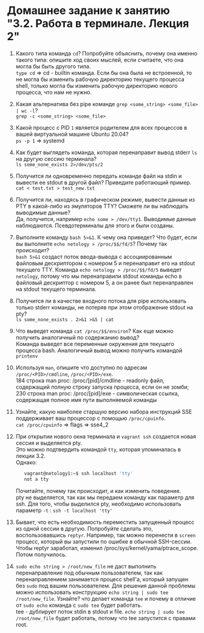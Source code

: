 # Домашнее задание к занятию "3.2. Работа в терминале. Лекция 2"

1. Какого типа команда `cd`? Попробуйте объяснить, почему она именно такого типа: опишите ход своих мыслей, если считаете, что она могла бы быть другого типа.  
  ``type cd`` => cd - builtin команда. Если бы она была не встроенной, то не могла бы изменить рабочую директорию текущего процесса shell, только могла бы изменить рабочую директорию нового процесса, что нам не нужно.  


2. Какая альтернатива без pipe команде `grep <some_string> <some_file> | wc -l`?  
`grep -c <some_string> <some_file>`


3. Какой процесс с PID `1` является родителем для всех процессов в вашей виртуальной машине Ubuntu 20.04?  
``ps -p 1`` => systemd


4. Как будет выглядеть команда, которая перенаправит вывод stderr `ls` на другую сессию терминала?  
``ls some_none_exists 2>/dev/pts/2``  


5. Получится ли одновременно передать команде файл на stdin и вывести ее stdout в другой файл? Приведите работающий пример.  
``cat < test.txt > test_new.txt``


6. Получится ли, находясь в графическом режиме, вывести данные из PTY в какой-либо из эмуляторов TTY? Сможете ли вы наблюдать выводимые данные?  
Да, получится, например `echo some > /dev/tty1`. Выводимые данные наблюдаются. Псевдотерминалы для этого и были созданы.


7. Выполните команду `bash 5>&1`. К чему она приведет? Что будет, если вы выполните `echo netology > /proc/$$/fd/5`? Почему так происходит?  
``bash 5>&1`` создаст поток ввода-вывода с ассоциированным файловым дескриптором с номером 5 и перенаправит его на stdout текущего TTY. Команда `echo netology > /proc/$$/fd/5` выведет `netology`, потому что мы перенаправили stdout команды echo в файловый дескриптор с номером 5, а он ранее был перенаправлен на stdout текущего терминала. 


8. Получится ли в качестве входного потока для pipe использовать только stderr команды, не потеряв при этом отображение stdout на pty?  
``ls some_none_exists . 2>&1 >&5 | cat``

 
9. Что выведет команда `cat /proc/$$/environ`? Как еще можно получить аналогичный по содержанию вывод?  
Команда выведет все переменные окружения для текущего процесса bash. Аналогичный вывод можно получить командой ``printenv``

 
10. Используя `man`, опишите что доступно по адресам `/proc/<PID>/cmdline`, `/proc/<PID>/exe`.  
184 строка man proc: /proc/[pid]/cmdline - readonly файл, содержащий полную строку запуска процесса, если он не зомби;
230 строка man proc: /proc/[pid]/exe - символическая ссылка, содержащая полное имя пути выполняемой команды


11. Узнайте, какую наиболее старшую версию набора инструкций SSE поддерживает ваш процессор с помощью `/proc/cpuinfo`.  
``cat /proc/cpuinfo`` => flags => sse4_2


12. При открытии нового окна терминала и `vagrant ssh` создается новая сессия и выделяется pty.  
	Это можно подтвердить командой `tty`, которая упоминалась в лекции 3.2.  
	Однако:

    ```bash
	   vagrant@netology1:~$ ssh localhost 'tty'
	   not a tty
    ```

	Почитайте, почему так происходит, и как изменить поведение.   
pty не выделяется, так как мы передаем команду как параметр для ssh. Для того, чтобы выделился pty, необходимо использовать параметр ``-t`` : ``ssh -t localhost 'tty'`` 


13. Бывает, что есть необходимость переместить запущенный процесс из одной сессии в другую. Попробуйте сделать это, воспользовавшись `reptyr`. Например, так можно перенести в `screen` процесс, который вы запустили по ошибке в обычной SSH-сессии.  
Чтобы reptyr заработал, изменил /proc/sys/kernel/yama/ptrace_scope. Потом получилось.


14. `sudo echo string > /root/new_file` не даст выполнить перенаправление под обычным пользователем, так как перенаправлением занимается процесс shell'а, который запущен без `sudo` под вашим пользователем. Для решения данной проблемы можно использовать конструкцию `echo string | sudo tee /root/new_file`. Узнайте? что делает команда `tee` и почему в отличие от `sudo echo` команда с `sudo tee` будет работать.  
tee - дублирует поток stdin в stdout и file. `echo string | sudo tee /root/new_file` будет работать, потому что tee запустится с правами root.





